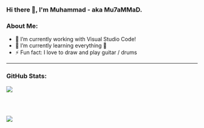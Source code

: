 ### Hi there 👋, I'm Muhammad - aka Mu7aMMaD.

<!-- **Muhammad-Hadidi/Muhammad-Hadidi** is a ✨ _special_ ✨ repository because its `README.md` (this file) appears on your GitHub profile. -->

### About Me:
- 🔭 I’m currently working with Visual Studio Code!
- 🌱 I’m currently learning everything 🤣
- ⚡ Fun fact: I love to draw and play guitar / drums

---

### GitHub Stats:

<a href="https://github.com/Muhammad-Hadidi">
<img align="center" src="https://github-readme-stats.vercel.app/api/?username=Muhammad-Hadidi&show_icons=true&include_all_commits=true&show_icons=true&title_color=fff&icon_color=79ff97&text_color=9f9f9f&bg_color=151515"/>
</a>

<br><br>

<a href="https://github.com/Muhammad-Hadidi">
<img align="center" src="https://github-readme-stats.vercel.app/api/top-langs/?username=Muhammad-Hadidi&layout=compact&show_icons=true&title_color=fff&icon_color=79ff97&text_color=9f9f9f&bg_color=151515" />
</a>

